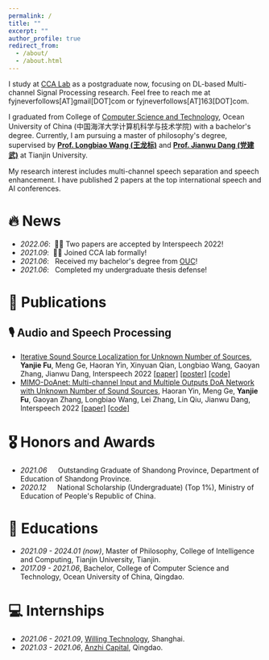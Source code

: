 ```yaml
---
permalink: /
title: ""
excerpt: ""
author_profile: true
redirect_from: 
  - /about/
  - /about.html
---
```



<span class='anchor' id='about-me'></span>

I study at [CCA Lab](http://cic.tju.edu.cn/faculty/wanglongbiao/labs.html) as a postgraduate now, focusing on DL-based Multi-channel Signal Processing research. Feel free to reach me at fyjneverfollows[AT]gmail[DOT]com or fyjneverfollows[AT]163[DOT]com.

I graduated from College of [Computer Science and Technology](https://it.ouc.edu.cn/cs/main.htm), Ocean University of China (中国海洋大学计算机科学与技术学院) with a bachelor's degree. Currently, I am pursuing a master of philosophy's degree, supervised by **[Prof. Longbiao Wang (王龙标)](http://cic.tju.edu.cn/faculty/wanglongbiao/wang.html)** and **[Prof. Jianwu Dang (党建武)](https://scholar.google.com/citations?user=Wk5ApskAAAAJ)** at Tianjin University.

<!-- I won the National Scholarship (top 1% of high school undergraduates). -->

My research interest includes multi-channel speech separation and speech enhancement. I have published 2 papers at the top international speech and AI conferences.
<!-- with <a href='https://scholar.google.com/citations?&user=S4rcLewAAAAJ'><strong><span id='total_cit'>0</span></strong> total google scholar citations</a>. -->


# 🔥 News
- *2022.06*: &nbsp;🎉🎉 Two papers are accepted by Interspeech 2022! 
- *2021.09*: &nbsp;🎉🎉 Joined CCA lab formally! 
- *2021.06*: &nbsp; Received my bachelor's degree from [OUC](http://www.ouc.edu.cn/main.htm)! 
- *2021.06*: &nbsp; Completed my undergraduate thesis defense! 

# 📝 Publications 

## 🎙 Audio and Speech Processing
- [Iterative Sound Source Localization for Unknown Number of Sources](https://www.isca-speech.org/archive/interspeech_2022/fu22c_interspeech.html), **Yanjie Fu**, Meng Ge, Haoran Yin, Xinyuan Qian, Longbiao Wang, Gaoyan Zhang, Jianwu Dang, Interspeech 2022 [[paper]](https://www.isca-speech.org/archive/interspeech_2022/fu22c_interspeech.html) [[poster]](https://drive.google.com/file/d/1TpxvtH9qwZCaqP2NnKhQ4FAzZqJj83EM/view?usp=sharing) [[code]](https://github.com/FYJNEVERFOLLOWS/ISSL)
- [MIMO-DoAnet: Multi-channel Input and Multiple Outputs DoA Network with Unknown Number of Sound Sources](https://www.isca-speech.org/archive/interspeech_2022/yin22b_interspeech.html), Haoran Yin, Meng Ge, **Yanjie Fu**, Gaoyan Zhang, Longbiao Wang, Lei Zhang, Lin Qiu, Jianwu Dang, Interspeech 2022 [[paper]](https://www.isca-speech.org/archive/interspeech_2022/yin22b_interspeech.html) [[code]](https://github.com/TJU-haoran/VCTK-16k-simulated)


# 🎖 Honors and Awards
- *2021.06* &emsp; Outstanding Graduate of Shandong Province, Department of Education of Shandong Province. 
- *2020.12* &emsp; National Scholarship (Undergraduate) (Top 1%), Ministry of Education of People's Republic of China.  


# 📖 Educations
- *2021.09 - 2024.01 (now)*, Master of Philosophy, College of Intelligence and Computing, Tianjin University, Tianjin. 
- *2017.09 - 2021.06*, Bachelor, College of Computer Science and Technology, Ocean University of China, Qingdao. 

<!-- # 💬 Invited Talks 
- *2021.03*, .  \| [\[video\]](https://github.com/) -->

# 💻 Internships
- *2021.06 - 2021.09*, [Willing Technology](https://www.weiling.cn/), Shanghai.
- *2021.03 - 2021.06*, [Anzhi Capital](https://www.anzhicapital.com/), Qingdao.